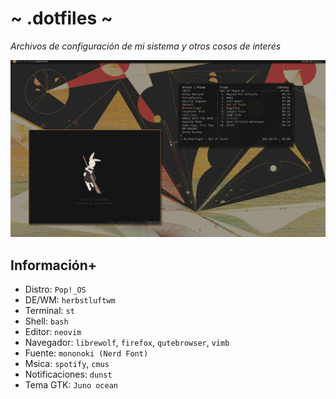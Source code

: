 # ~ .dotfiles ~
*Archivos de configuración de mi sistema y otros cosos de interés*

![](showcase.png)

## Información+
- Distro: `Pop!_OS`
- DE/WM: `herbstluftwm`
- Terminal: `st`
- Shell: `bash`
- Editor: `neovim`
- Navegador: `librewolf`, `firefox`, `qutebrowser`, `vimb`
- Fuente: `mononoki (Nerd Font)`
- Msica: `spotify`, `cmus`
- Notificaciones: `dunst`
- Tema GTK: `Juno ocean`
